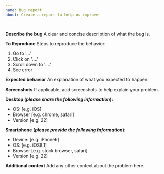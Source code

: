```yaml
---
name: Bug report
about: Create a report to help us improve

---
```


**Describe the bug**
A clear and concise description of what the bug is.

**To Reproduce**
Steps to reproduce the behavior:
1. Go to '...'
2. Click on '....'
3. Scroll down to '....'
4. See error

**Expected behavior**
An explanation of what you expected to happen.

**Screenshots**
If applicable, add screenshots to help explain your problem.

**Desktop (_please share the following information_):**
 - OS: [e.g. iOS]
 - Browser [e.g. chrome, safari]
 - Version [e.g. 22]

**Smartphone (_please provide the following information_):**
 - Device: [e.g. iPhone6]
 - OS: [e.g. iOS8.1]
 - Browser [e.g. stock browser, safari]
 - Version [e.g. 22]

**Additional context**
Add any other context about the problem here.

